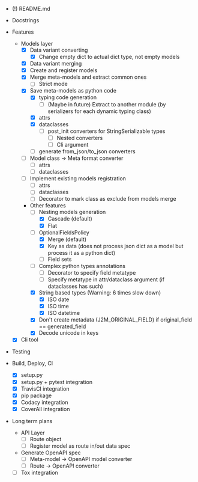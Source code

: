 - (!) README.md
- Docstrings
- Features
    - Models layer
        - [X] Data variant converting
            - [X] Change empty dict to actual dict type, not empty models
        - [X] Data variant merging
        - [X] Create and register models
        - [X] Merge meta-models and extract common ones
            - [ ] Strict mode
        - [X] Save meta-models as python code
            - [X] typing code generation
                - [ ] (Maybe in future) Extract to another module (by serializers for each dynamic typing class)
            - [X] attrs
            - [X] dataclasses
                - [ ] post_init converters for StringSerializable types
                    - [ ] Nested converters
                    - [ ] Cli argument
            - [ ] generate from_json/to_json converters
        - [ ] Model class -> Meta format converter
            - [ ] attrs
            - [ ] dataclasses
        - [ ] Implement existing models registration
            - [ ] attrs
            - [ ] dataclasses
            - [ ] Decorator to mark class as exclude from models merge
        - Other features
            - [ ] Nesting models generation
                - [X] Cascade (default)
                - [X] Flat
            - [ ] OptionalFieldsPolicy
                - [X] Merge (default)
                - [X] Key as data (does not process json dict as a model but process it as a python dict)
                - [ ] Field sets
            - [ ] Complex python types annotations
                - [ ] Decorator to specify field metatype
                - [ ] Specify metatype in attr/dataclass argument (if dataclasses has such)
            - [X] String based types (Warning: 6 times slow down)
                - [X] ISO date
                - [X] ISO time
                - [X] ISO datetime
            - [X] Don't create metadata (J2M_ORIGINAL_FIELD) if original_field == generated_field
            - [X] Decode unicode in keys
    - [X] Cli tool
        
- Testing

- Build, Deploy, CI
    - [X] setup.py
    - [X] setup.py + pytest integration
    - [X] TravisCI integration
    - [X] pip package
    - [x] Codacy integration
    - [x] CoverAll integration

- Long term plans                
    - API Layer
        - [ ] Route object
        - [ ] Register model as route in/out data spec
    - Generate OpenAPI spec
        - [ ] Meta-model -> OpenAPI model converter
        - [ ] Route -> OpenAPI converter    
    - [ ] Tox integration